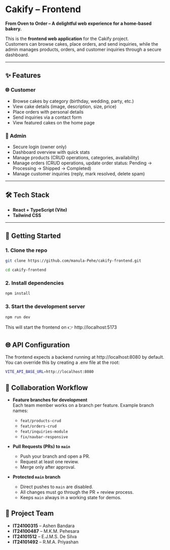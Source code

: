 # Cakify – Frontend
**From Oven to Order – A delightful web experience for a home-based bakery.**  

This is the **frontend web application** for the Cakify project.  
Customers can browse cakes, place orders, and send inquiries, while the admin manages products, orders, and customer inquiries through a secure dashboard.  

---

## ✨ Features

### 🌐 Customer
- Browse cakes by category (birthday, wedding, party, etc.)
- View cake details (image, description, size, price)
- Place orders with personal details
- Send inquiries via a contact form
- View featured cakes on the home page

### 🔑 Admin
- Secure login (owner only)
- Dashboard overview with quick stats
- Manage products (CRUD operations, categories, availability)
- Manage orders (CRUD operations, update order status: Pending → Processing → Shipped → Completed)
- Manage customer inquiries (reply, mark resolved, delete spam)

---

## 🛠 Tech Stack
- **React + TypeScript (Vite)**
- **Tailwind CSS**

---

## 🚀 Getting Started

### 1. Clone the repo
```bash
git clone https://github.com/manula-Pehe/cakify-frontend.git
```
```bash
cd cakify-frontend
```
### 2. Install dependencies
```bash
npm install
```
### 3. Start the development server
```bash
npm run dev
```

This will start the frontend on 👉 http://localhost:5173

## 🌐 API Configuration
The frontend expects a backend running at http://localhost:8080 by default.
You can override this by creating a .env file at the root:
```bash
VITE_API_BASE_URL=http://localhost:8080
```

## 👥 Collaboration Workflow

- **Feature branches for development**  
  Each team member works on a branch per feature. Example branch names:
  - `feat/products-crud`
  - `feat/orders-crud`
  - `feat/inquiries-module`
  - `fix/navbar-responsive`

- **Pull Requests (PRs) to `main`**  
  - Push your branch and open a PR.  
  - Request at least one review.  
  - Merge only after approval.  

- **Protected `main` branch**  
  - Direct pushes to `main` are disabled.  
  - All changes must go through the PR + review process.  
  - Keeps `main` always in a working state for demos.  

## 📌 Project Team

- **IT24100315** – Ashen Bandara  
- **IT24100487** – M.K.M. Pehesara  
- **IT24101512** – E.J.M.S. De Silva
- **IT24101492** – R.M.A. Priyashan  

